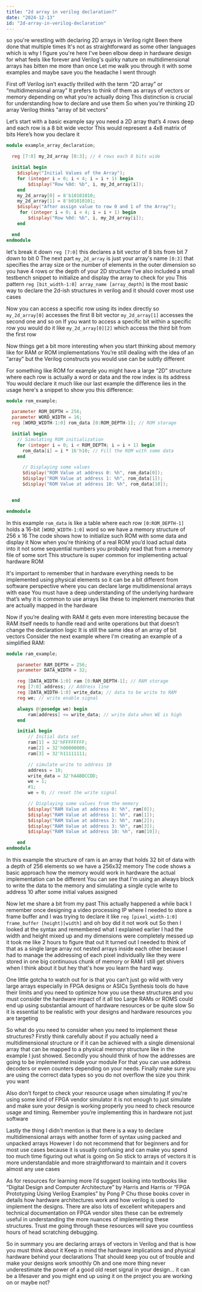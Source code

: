 ```yaml
---
title: "2d array in verilog declaration?"
date: "2024-12-13"
id: "2d-array-in-verilog-declaration"
---
```


so you're wrestling with declaring 2D arrays in Verilog right Been there done that multiple times It's not as straightforward as some other languages which is why I figure you're here I've been elbow deep in hardware design for what feels like forever and Verilog's quirky nature on multidimensional arrays has bitten me more than once Let me walk you through it with some examples and maybe save you the headache I went through

First off Verilog isn’t exactly thrilled with the term “2D array” or “multidimensional array” It prefers to think of them as arrays of vectors or memory depending on what you’re actually doing This distinction is crucial for understanding how to declare and use them So when you're thinking 2D array Verilog thinks "array of bit vectors"

Let’s start with a basic example say you need a 2D array that’s 4 rows deep and each row is a 8 bit wide vector This would represent a 4x8 matrix of bits Here’s how you declare it

```verilog
module example_array_declaration;

  reg [7:0] my_2d_array [0:3]; // 4 rows each 8 bits wide

  initial begin
    $display("Initial Values of the Array");
    for (integer i = 0; i < 4; i = i + 1) begin
        $display("Row %0d: %b", i, my_2d_array[i]);
    end
	my_2d_array[0] = 8'b10101010;
	my_2d_array[1] = 8'b01010101;
    $display("After assign value to row 0 and 1 of the Array");
     for (integer i = 0; i < 4; i = i + 1) begin
        $display("Row %0d: %b", i, my_2d_array[i]);
    end

  end
endmodule

```

 let's break it down `reg [7:0]` this declares a bit vector of 8 bits from bit 7 down to bit 0 The next part `my_2d_array` is just your array's name `[0:3]` that specifies the array size or the number of elements in the outer dimension so you have 4 rows or the depth of your 2D structure I’ve also included a small testbench snippet to initialize and display the array to check for you This pattern `reg [bit_width-1:0] array_name [array_depth]` is the most basic way to declare the 2d-ish structures in verilog and it should cover most use cases

Now you can access a specific row using its index directly so `my_2d_array[0]` accesses the first 8 bit vector `my_2d_array[1]` accesses the second one and so on If you want to access a specific bit within a specific row you would do it like `my_2d_array[0][2]` which access the third bit from the first row

Now things get a bit more interesting when you start thinking about memory like for RAM or ROM implementations You’re still dealing with the idea of an “array” but the Verilog constructs you would use can be subtly different

For something like ROM for example you might have a large “2D” structure where each row is actually a word or data and the row index is its address You would declare it much like our last example the difference lies in the usage here's a snippet to show you this difference:

```verilog
module rom_example;

  parameter ROM_DEPTH = 256;
  parameter WORD_WIDTH = 16;
  reg [WORD_WIDTH-1:0] rom_data [0:ROM_DEPTH-1]; // ROM storage

  initial begin
    // Simulating ROM initialization
    for (integer i = 0; i < ROM_DEPTH; i = i + 1) begin
      rom_data[i] = i * 16'h10; // Fill the ROM with some data
    end

      // Displaying some values
      $display("ROM Value at address 0: %h", rom_data[0]);
      $display("ROM Value at address 1: %h", rom_data[1]);
      $display("ROM Value at address 10: %h", rom_data[10]);


  end

endmodule
```

In this example `rom_data` is like a table where each row `[0:ROM_DEPTH-1]` holds a 16-bit `[WORD_WIDTH-1:0]` word so we have a memory structure of 256 x 16 The code shows how to initialize such ROM with some data and display it Now when you’re thinking of a real ROM you’d load actual data into it not some sequential numbers you probably read that from a memory file of some sort This structure is super common for implementing actual hardware ROM

It's important to remember that in hardware everything needs to be implemented using physical elements so it can be a bit different from software perspective where you can declare large multidimensional arrays with ease You must have a deep understanding of the underlying hardware that’s why it is common to use arrays like these to implement memories that are actually mapped in the hardware

Now if you’re dealing with RAM it gets even more interesting because the RAM itself needs to handle read and write operations but that doesn’t change the declaration logic It is still the same idea of an array of bit vectors Consider the next example where I'm creating an example of a simplified RAM:

```verilog
module ram_example;

    parameter RAM_DEPTH = 256;
    parameter DATA_WIDTH = 32;

    reg [DATA_WIDTH-1:0] ram [0:RAM_DEPTH-1]; // RAM storage
    reg [7:0] address; // Address line
    reg [DATA_WIDTH-1:0] write_data; // data to be write to RAM
    reg we; // write enable signal

    always @(posedge we) begin
        ram[address] <= write_data; // write data when WE is high
    end

    initial begin
        // Initial data set
        ram[1] = 32'hFFFFFFFF;
        ram[2] = 32'h00000000;
        ram[3] = 32'h11111111;

        // simulate write to address 10
        address = 10;
        write_data = 32'hAABBCCDD;
        we = 1;
        #1;
        we = 0; // reset the write signal

        // Displaying some values from the memory
        $display("RAM Value at address 0: %h", ram[0]);
        $display("RAM Value at address 1: %h", ram[1]);
        $display("RAM Value at address 2: %h", ram[2]);
        $display("RAM Value at address 3: %h", ram[3]);
        $display("RAM Value at address 10: %h", ram[10]);

    end
endmodule
```
In this example the structure of ram is an array that holds 32 bit of data with a depth of 256 elements so we have a 256x32 memory The code shows a basic approach how the memory would work in hardware the actual implementation can be different You can see that I'm using an always block to write the data to the memory and simulating a single cycle write to address 10 after some initial values assigned

Now let me share a bit from my past This actually happened a while back I remember once designing a video processing IP where I needed to store a frame buffer and I was trying to declare it like `reg [pixel_width-1:0] frame_buffer [height][width]` and oh boy did it not work out So then I looked at the syntax and remembered what I explained earlier I had the width and height mixed up and my dimensions were completely messed up it took me like 2 hours to figure that out It turned out I needed to think of that as a single large array not nested arrays inside each other because I had to manage the addressing of each pixel individually like they were stored in one big continuous chunk of memory or RAM I still get shivers when I think about it but hey that's how you learn the hard way.

One little gotcha to watch out for is that you can’t just go wild with very large arrays especially in FPGA designs or ASICs Synthesis tools do have their limits and you need to optimize how you use these structures and you must consider the hardware impact of it all too Large RAMs or ROMS could end up using substantial amount of hardware resources or be quite slow So it is essential to be realistic with your designs and hardware resources you are targeting

So what do you need to consider when you need to implement these structures? Firstly think carefully about if you actually need a multidimensional structure or if it can be achieved with a single dimensional array that can be mapped to a physical memory structure like in the example I just showed. Secondly you should think of how the addresses are going to be implemented inside your module For that you can use address decoders or even counters depending on your needs. Finally make sure you are using the correct data types so you do not overflow the size you think you want

Also don’t forget to check your resource usage when simulating If you're using some kind of FPGA vendor simulator it is not enough to just simulate and make sure your design is working properly you need to check resource usage and timing. Remember you’re implementing this in hardware not just software

Lastly the thing I didn't mention is that there is a way to declare multidimensional arrays with another form of syntax using packed and unpacked arrays However I do not recommend that for beginners and for most use cases because it is usually confusing and can make you spend too much time figuring out what is going on So stick to arrays of vectors it is more understandable and more straightforward to maintain and it covers almost any use cases

As for resources for learning more I’d suggest looking into textbooks like “Digital Design and Computer Architecture” by Harris and Harris or “FPGA Prototyping Using Verilog Examples” by Pong P Chu those books cover in details how hardware architectures work and how verilog is used to implement the designs. There are also lots of excellent whitepapers and technical documentation on FPGA vendor sites these can be extremely useful in understanding the more nuances of implementing these structures. Trust me going through these resources will save you countless hours of head scratching debugging.

So in summary you are declaring arrays of vectors in Verilog and that is how you must think about it Keep in mind the hardware implications and physical hardware behind your declarations That should keep you out of trouble and make your designs work smoothly Oh and one more thing never underestimate the power of a good old reset signal in your design… it can be a lifesaver and you might end up using it on the project you are working on or maybe not?
